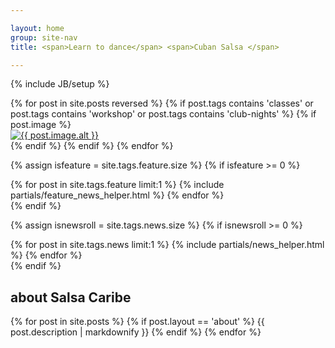 ```yaml
---

layout: home
group: site-nav
title: <span>Learn to dance</span> <span>Cuban Salsa </span>

---
```

{% include JB/setup %}

<section class="section event-list">
{% for post in site.posts reversed  %}
{% if post.tags contains 'classes' or post.tags contains 'workshop' or post.tags contains 'club-nights' %}
{% if post.image %}
<a href="{{ post.url }}">
  <div  data-alt="{{ post.image.alt }}" data-picture class="hero">
    <div data-src="{{ post.image.small }}"></div> 
    <div data-src="{{ post.image.medium }}" data-media="(min-width: 400px)"></div> 
    <div data-src="{{ post.image.medium@2x }}" data-media="(min-width: 400px) and (min-device-pixel-ratio: 2.0)"></div> 
    <!--[if (lt IE 9) & (!IEMobile)]>
      <div data-src="{{ post.image.medium }}"></div>
      <![endif]>-->
    <noscript>
      <img src="{{ post.image.small }}" alt="{{ post.image.alt }}"  />
    </noscript>
  </div>
</a>
{% endif %}
{% endif %}
{% endfor %}
</section>

{% assign isfeature = site.tags.feature.size  %}
{% if isfeature >= 0  %}
  <section class="section featured">
    {% for post in site.tags.feature  limit:1 %}
      {% include partials/feature_news_helper.html %}
    {% endfor %}
  </section>
{% endif %}

{% assign isnewsroll =  site.tags.news.size  %}
{% if isnewsroll >= 0 %}
<section class="section news-roll">
  {% for post in site.tags.news limit:1  %}
    {% include partials/news_helper.html %}
  {% endfor %}
</section>
{% endif %}

<section class="section about">
  <h2>about Salsa Caribe</h2>
  {% for post in site.posts  %}
    {% if post.layout == 'about' %}
      {{ post.description | markdownify }}
    {% endif %}
  {% endfor %}
</section>
